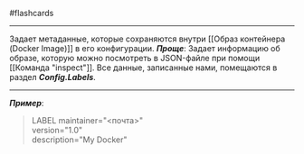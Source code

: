 #flashcards
***
Задает метаданные, которые сохраняются внутри [[Образ контейнера (Docker Image)]] в его конфигурации.
***Проще***:
	Задает информацию об образе, которую можно посмотреть в JSON-файле при помощи [[Команда "inspect"]]. Все данные, записанные нами, помещаются в раздел ***Config.Labels***.
***
***Пример***:
>LABEL maintainer="<почта>" \
>version="1.0" \
>description="My Docker"
<!--SR:!2025-10-21,2,190-->